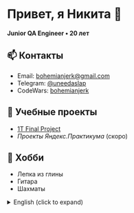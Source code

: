 # Привет, я Никита 👋  
**Junior QA Engineer • 20 лет**

## 📫 Контакты
- Email: bohemianjerk@gmail.com  
- Telegram: [@uneedaslap](https://t.me/uneedaslap)
- CodeWars: [bohemianjerk](https://www.codewars.com/users/bohemianjerk)

## 🔭 Учебные проекты
- [1T Final Project](https://github.com/uneedaslap/1T_final)  
- *Проекты Яндекс.Практикума* (скоро)

## 🎨 Хобби
- Лепка из глины  
- Гитара  
- Шахматы

<details>
  <summary>English (click to expand)</summary>

  # Hi, I’m Nikita 👋  
  **Junior QA Engineer • 20 years old**

  ## 📫 Contact
  - Email: bohemianjerk@gmail.com  
  - Telegram: [@uneedaslap](https://t.me/uneedaslap)

  ## 🔭 Studies
  - [1T Final Project](https://github.com/uneedaslap/1T_final)  
  - *Yandex Practicum projects* (coming soon)

  ## 🎨 Hobbies
  - Clay sculpting  
  - Guitar  
  - Chess

</details>
